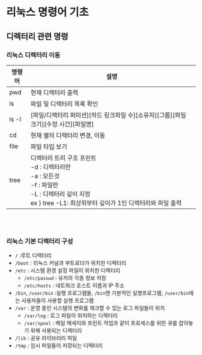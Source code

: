  # 리눅스 명령어 기초
 ## 디렉터리 관련 명령
 
 ### 리눅스 디렉터리 이동


| 명령어 | 설명 | 
|-----|----|
pwd | 현재 디렉터리 출력
ls  | 파일 및 디렉터리 목록 확인
ls -l | [파일/디렉터리 퍼미션][하드 링크파일 수][소유자][그룹][파일 크기][수정 시간][파일명]
cd | 현재 쉘의 디렉터리 변경, 이동
file | 파일 타입 보기
tree | 디렉터리 트리 구조 프린트 <br/> -d : 디렉터리만 <br/> -a : 모든것 <br/> -f : 파일만 <br/> -L : 디렉터리 깊이 지정 <br/>ex ) tree -L1: 최상위부터 깊이가 1인 디렉터리와 파일 출력

<br/><br/>

### 리눅스 기본 디렉터리 구성
- `/` :루트 디렉터리
- `/boot` : 리눅스 커널과 부트로더가 위치한 디렉터리
- `/etc` : 시스템 환경 설정 파일이 위치한 디렉터리
    - `/etc/passwd` : 유저의 각종 정보 저장
    - `/etc/hosts` : 네트워크 호스트 이름과 IP 주소
- `/bin`, `/user/bin` :실행 프로그램들, `/bin`엔 기본적인 실행프로그램, `/user/bin`에는 사용자들이 사용할 실행 프로그램
- `/var` : 운영 중인 시스템의 변화를 체크할 수 있는 로그 파일들이 위치
    - `/var/log` : 로그 파일이 위치하는 디렉터리
    - `/var/spool` : 메일 메세지와 프린트 작업과 같이 프로세스를 위한 큐를 잡아놓기 위해 사용되는 디렉터리
- `/lib` : 공유 라이브러리 파일
- `/tmp` : 임시 파일들이 저장되는 디렉터리